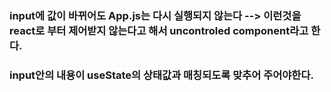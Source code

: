 

### input에 값이 바뀌어도 App.js는 다시 실행되지 않는다 --> 이런것을 react로 부터 제어받지 않는다고 해서 uncontroled component라고 한다.

### input안의 내용이 useState의 상태값과 매칭되도록 맞추어 주어야한다.
